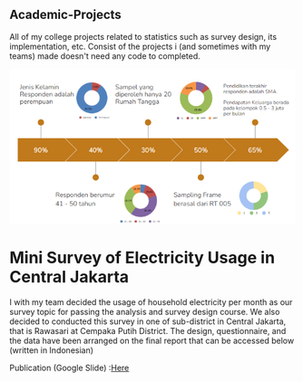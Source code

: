 ## Academic-Projects
All of my college projects related to statistics such as survey design, its implementation, etc. Consist of the projects i (and sometimes with my teams) made doesn't need any code to completed. 

![image](https://github.com/dewikinasih/Academic-Projects/blob/190341550a2e2a9fae79279c3a72340999f0eed9/ppt1.png)

# Mini Survey of Electricity Usage in Central Jakarta

I with my team decided the usage of household electricity per month as our survey topic for passing the analysis and survey design course. We also decided to conducted this survey in one of sub-district in Central Jakarta, that is Rawasari at Cempaka Putih District. 
The design, questionnaire, and the data have been arranged on the final report that can be accessed below (written in Indonesian)

Publication (Google Slide) :[Here](https://docs.google.com/presentation/d/10gvLaokueVwB1KEMMITm4N8kQzMA3MYPh1N_oI3Qk6E/edit#slide=id.g150c8cb58d3_1_15)
